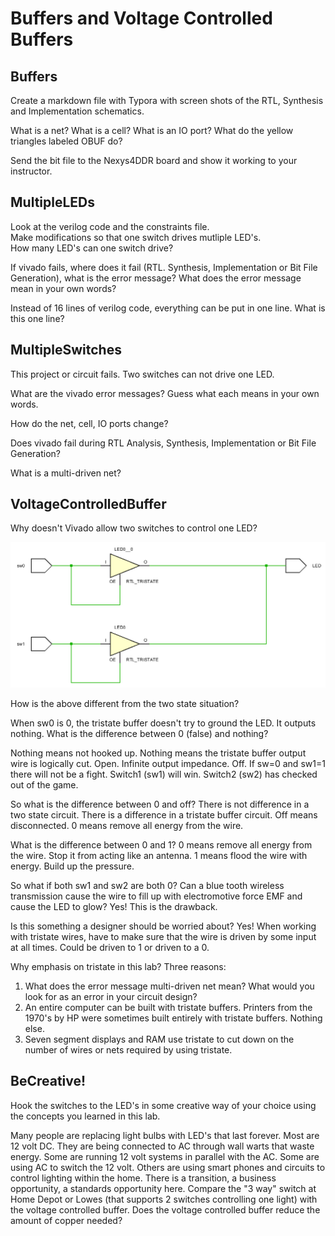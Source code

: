 # Buffers and Voltage Controlled Buffers 
## Buffers

Create a markdown file with Typora with screen shots of the RTL, Synthesis and Implementation schematics. 

What is a net?
What is a cell?
What is an IO port?
What do the yellow triangles labeled OBUF do?

Send the bit file to the Nexys4DDR board and show it working to your instructor.

## MultipleLEDs  
Look at the verilog code and the constraints file.  
Make modifications so that one switch drives mutliple LED's.  
How many LED's can one switch drive?  

If vivado fails, where does it fail (RTL. Synthesis, Implementation or Bit File Generation), what is the error message?  What does the error message mean in your own words?

Instead of 16 lines of verilog code, everything can be put in one line. What is this one line?

## MultipleSwitches

This project or circuit fails. Two switches can not drive one LED.  

What are the vivado error messages?  Guess what each means in your own words. 

How do the net, cell, IO ports change? 

Does vivado fail during RTL Analysis, Synthesis, Implementation or Bit File Generation? 

What is a multi-driven net?

## VoltageControlledBuffer

Why doesn't Vivado allow two switches to control one LED? 



![1545961610045](1545961610045.png)

How is the above different from the two state situation? 

When sw0 is 0, the tristate buffer doesn't try to ground the LED. It outputs nothing. What is the difference between 0 (false) and nothing? 

Nothing means not hooked up. Nothing means the tristate  buffer output wire is logically cut.  Open. Infinite output impedance.  Off.  If sw=0 and sw1=1 there will not be a fight.  Switch1 (sw1)  will win. Switch2 (sw2) has checked out of the game.   

So what is the difference between 0 and off? There is not difference in a two state circuit. There is a difference in a tristate buffer circuit. Off means disconnected. 0 means remove all energy from the wire. 

What is the difference between 0 and 1? 0 means remove all energy from the wire. Stop it from acting like an  antenna. 1 means flood the wire with energy. Build up the pressure.

So what if both sw1 and sw2 are both 0?  Can a blue tooth wireless transmission cause the wire to fill up with electromotive force EMF and cause the LED to glow? Yes! This is the drawback.  

Is this something a designer should be worried about? Yes! When working with tristate wires, have to make sure that the wire is driven by some input at all times. Could be driven to 1 or driven to a 0.

Why emphasis on tristate in this lab? Three reasons:

1. What does the error message multi-driven net mean? What would you look for as an error in your circuit design?
2. An entire computer can be built with tristate buffers. Printers from the 1970's by HP were sometimes built entirely with tristate buffers. Nothing else. 
3. Seven segment displays and RAM use tristate to cut down on the number of wires or nets required by using tristate.

## BeCreative!

Hook the switches to the LED's in some creative way of your choice using the concepts you learned in this lab.

Many people are replacing light bulbs with LED's that last forever. Most are 12 volt DC.  They are being connected to AC through wall warts that waste energy. Some are running 12 volt systems in parallel with the AC. Some are using AC to switch the 12 volt. Others are using smart phones and circuits to control lighting within the home. There is a transition, a business opportunity, a standards opportunity here.  Compare the "3 way" switch at Home Depot or Lowes (that supports 2 switches controlling one light) with the voltage controlled buffer. Does the voltage controlled buffer reduce the amount of copper needed?
